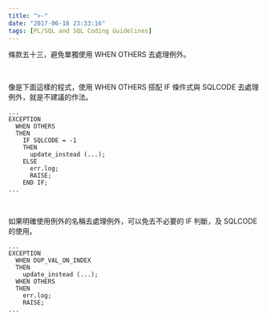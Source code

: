 ```yaml
---
title: ">-"
date: "2017-06-18 23:33:16"
tags: [PL/SQL and SQL Coding Guidelines]
---
```



條款五十三，避免單獨使用 WHEN OTHERS 去處理例外。  

<!-- More -->

<br/>


像是下面這樣的程式，使用 WHEN OTHERS 搭配 IF 條件式與 SQLCODE 去處理例外，就是不建議的作法。  

```psql
...
EXCEPTION 
  WHEN OTHERS 
  THEN 
    IF SQLCODE = -1 
    THEN 
      update_instead (...); 
    ELSE 
      err.log; 
      RAISE; 
    END IF;
...
```

<br/>



如果明確使用例外的名稱去處理例外，可以免去不必要的 IF 判斷，及 SQLCODE 的使用。  

```psql
...
EXCEPTION 
  WHEN DUP_VAL_ON_INDEX 
  THEN 
    update_instead (...); 
  WHEN OTHERS 
  THEN 
    err.log; 
    RAISE;
...
```
